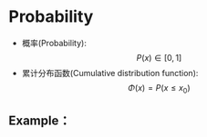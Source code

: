 # Probability

- 概率(Probability): $$P(x) \in [0,1]$$
- 累计分布函数(Cumulative distribution function): $$\Phi(x) = P(x\le x_0)$$


## Example： 
